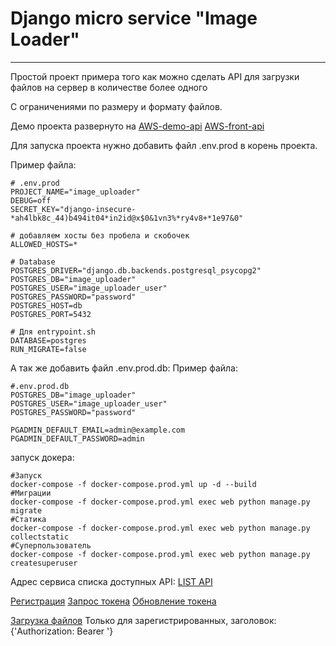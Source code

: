 # Django micro service "Image Loader"

___

Простой проект примера того как можно сделать 
API для загрузки файлов на сервер в количестве более одного

С ограничениями по размеру и формату файлов.

Демо проекта развернуто на 
[AWS-demo-api](http://18.221.147.170/api/v1/swagger/)
[AWS-front-api](http://3.137.146.39)

Для запуска проекта нужно добавить файл .env.prod в корень проекта.

Пример файла:
```shell
# .env.prod
PROJECT_NAME="image_uploader"
DEBUG=off
SECRET_KEY="django-insecure-*ah4lbk8c_44)b494it04*in2id@x$0&1vn3%*ry4v8+*1e97&0"

# добавляем хосты без пробела и скобочек
ALLOWED_HOSTS=* 

# Database
POSTGRES_DRIVER="django.db.backends.postgresql_psycopg2"
POSTGRES_DB="image_uploader"
POSTGRES_USER="image_uploader_user"
POSTGRES_PASSWORD="password"
POSTGRES_HOST=db
POSTGRES_PORT=5432

# Для entrypoint.sh
DATABASE=postgres
RUN_MIGRATE=false
```

А так же добавить файл .env.prod.db:
Пример файла:
```shell
#.env.prod.db
POSTGRES_DB="image_uploader"
POSTGRES_USER="image_uploader_user"
POSTGRES_PASSWORD="password"

PGADMIN_DEFAULT_EMAIL=admin@example.com
PGADMIN_DEFAULT_PASSWORD=admin
```

запуск докера:

```shell
#Запуск
docker-compose -f docker-compose.prod.yml up -d --build
#Миграции
docker-compose -f docker-compose.prod.yml exec web python manage.py migrate
#Статика
docker-compose -f docker-compose.prod.yml exec web python manage.py collectstatic
#Суперпользователь
docker-compose -f docker-compose.prod.yml exec web python manage.py createsuperuser
```

Адрес сервиса списка доступных API:
[LIST API](http://127.0.0.1/api/v1/swagger/)

[Регистрация](http://127.0.0.1/api/v1/user/)
[Запрос токена](http://127.0.0.1/api/v1/token/both/)
[Обновление токена](http://127.0.0.1/api/v1/token/access/)


[Загрузка файлов](http://127.0.0.1/api/v1/upload/)
Только для зарегистрированных, заголовок: 
{'Authorization: Bearer <Token>'}
